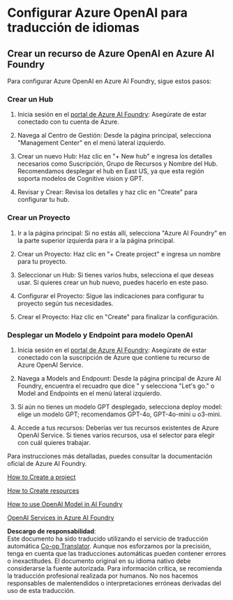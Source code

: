<!--
CO_OP_TRANSLATOR_METADATA:
{
  "original_hash": "10d8cb07ad0d2ee6705439d4e382ecc9",
  "translation_date": "2025-05-06T18:15:10+00:00",
  "source_file": "getting_started/set-up-resources/set-up-azure-openai.md",
  "language_code": "es"
}
-->
# Configurar Azure OpenAI para traducción de idiomas

## Crear un recurso de Azure OpenAI en Azure AI Foundry

Para configurar Azure OpenAI en Azure AI Foundry, sigue estos pasos:

### Crear un Hub

1. Inicia sesión en el [portal de Azure AI Foundry](https://ai.azure.com): Asegúrate de estar conectado con tu cuenta de Azure.

2. Navega al Centro de Gestión: Desde la página principal, selecciona "Management Center" en el menú lateral izquierdo.

3. Crear un nuevo Hub: Haz clic en "+ New hub" e ingresa los detalles necesarios como Suscripción, Grupo de Recursos y Nombre del Hub. Recomendamos desplegar el hub en East US, ya que esta región soporta modelos de Cognitive vision y GPT.

4. Revisar y Crear: Revisa los detalles y haz clic en "Create" para configurar tu hub.

### Crear un Proyecto

1. Ir a la página principal: Si no estás allí, selecciona "Azure AI Foundry" en la parte superior izquierda para ir a la página principal.

2. Crear un Proyecto: Haz clic en "+ Create project" e ingresa un nombre para tu proyecto.

3. Seleccionar un Hub: Si tienes varios hubs, selecciona el que deseas usar. Si quieres crear un hub nuevo, puedes hacerlo en este paso.

4. Configurar el Proyecto: Sigue las indicaciones para configurar tu proyecto según tus necesidades.

5. Crear el Proyecto: Haz clic en "Create" para finalizar la configuración.

### Desplegar un Modelo y Endpoint para modelo OpenAI

1. Inicia sesión en el [portal de Azure AI Foundry](https://ai.azure.com): Asegúrate de estar conectado con la suscripción de Azure que contiene tu recurso de Azure OpenAI Service.

2. Navega a Models and Endpount: Desde la página principal de Azure AI Foundry, encuentra el recuadro que dice " y selecciona "Let's go." o Model and Endpoints en el menú lateral izquierdo.

3. Si aún no tienes un modelo GPT desplegado, selecciona deploy model: elige un modelo GPT; recomendamos GPT-4o, GPT-4o-mini u o3-mini.

4. Accede a tus recursos: Deberías ver tus recursos existentes de Azure OpenAI Service. Si tienes varios recursos, usa el selector para elegir con cuál quieres trabajar.

Para instrucciones más detalladas, puedes consultar la documentación oficial de Azure AI Foundry.

[How to Create a project](https://learn.microsoft.com/azure/ai-studio/how-to/create-project)

[How to Create resources](https://learn.microsoft.com/azure/ai-studio/how-to/create-azure-ai-resource)

[How to use OpenAI Model in AI Foundry](https://learn.microsoft.com/azure/ai-studio/ai-services/how-to/connect-azure-openai)

[OpenAI Services in Azure AI Foundry](https://learn.microsoft.com/azure/ai-studio/azure-openai-in-ai-studio)

**Descargo de responsabilidad**:  
Este documento ha sido traducido utilizando el servicio de traducción automática [Co-op Translator](https://github.com/Azure/co-op-translator). Aunque nos esforzamos por la precisión, tenga en cuenta que las traducciones automáticas pueden contener errores o inexactitudes. El documento original en su idioma nativo debe considerarse la fuente autorizada. Para información crítica, se recomienda la traducción profesional realizada por humanos. No nos hacemos responsables de malentendidos o interpretaciones erróneas derivadas del uso de esta traducción.